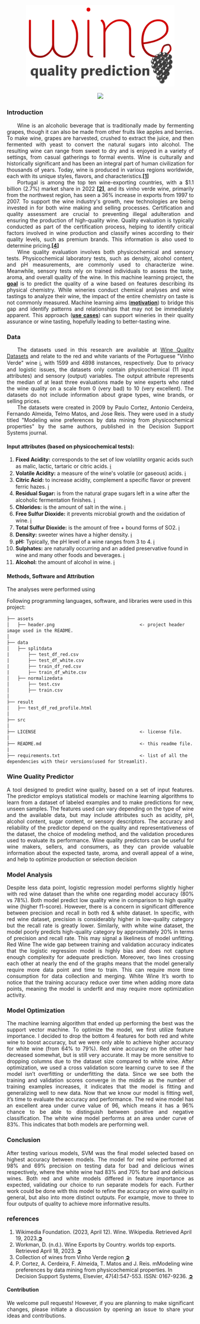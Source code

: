 <p align="center">
  <img src="https://github.com/theidari/wine_quality/blob/main/asset/header.png" width=400px>
</p>
<p align="center"><a href="https://theidari-wine-quality-appstreamlit-benjamin-1l3eqb.streamlit.app/#wine-quality-prediction"><img src="https://shields.io/badge/streamlit-Wine%20Quality%20Predictor-red?logo=streamlit&style=flat-square"></a></p>
<h3>Introduction</h3>
<p align="justify">
&emsp;&emsp;Wine is an alcoholic beverage that is traditionally made by fermenting grapes, though it can also be made from other fruits like apples and berries. To make wine, grapes are harvested, crushed to extract the juice, and then fermented with yeast to convert the natural sugars into alcohol. The resulting wine can range from sweet to dry and is enjoyed in a variety of settings, from casual gatherings to formal events. Wine is culturally and historically significant and has been an integral part of human civilization for thousands of years. Today, wine is produced in various regions worldwide, each with its unique styles, flavors, and characteristics.<a href="https://github.com/theidari/wine_quality#references"><b>[1]</b></a><br>
&emsp;&emsp;Portugal is among the top ten wine-exporting countries, with a $1.1 billion (2.7%) market share in 2022 <a href="https://github.com/theidari/wine_quality#references"><b>[2]</b></a>,
and its vinho verde wine, primarily from the northwest region, has seen a 36% increase in exports from 1997 to 2007. To support the wine industry's growth, new technologies are being invested in for both wine making and selling processes. Certification and quality assessment are crucial to preventing illegal adulteration and ensuring the production of high-quality wine. Quality evaluation is typically conducted as part of the certification process, helping to identify critical factors involved in wine production and classify wines according to their quality levels, such as premium brands. This information is also used to determine pricing.<a href="https://github.com/theidari/wine_quality#references"><b>[4]</b></a><br>
&emsp;&emsp;Wine quality evaluation involves both physicochemical and sensory tests. Physicochemical laboratory tests, such as density, alcohol content, and pH measurements, are commonly used to characterize wine. Meanwhile, sensory tests rely on trained individuals to assess the taste, aroma, and overall quality of the wine. In this machine learning project, the <ins><b>goal</b></ins> is to predict the quality of a wine based on features describing its physical chemistry. While wineries conduct chemical analyses and wine tastings to analyze their wine, the impact of the entire chemistry on taste is not commonly measured. Machine learning aims (<ins><b>motivation</b></ins>) to bridge this gap and identify patterns and relationships that may not be immediately apparent. This approach (<ins><b>use cases</b></ins>) can support wineries in their quality assurance or wine tasting, hopefully leading to better-tasting wine.
</p>

<h3>Data</h3>
<p align="justify">
&emsp;&emsp;The datasets used in this research are available at <a href="http://www3.dsi.uminho.pt/pcortez/wine/">Wine Quality Datasets</a> and relate to the red and white variants of the Portuguese "Vinho Verde" wine <a href="https://www.vinhoverde.pt/en/homepage">ℹ</a>, with 1599 and 4898 instances, respectively. Due to privacy and logistic issues, the datasets only contain physicochemical (11 input attributes) and sensory (output) variables. The output attribute represents the median of at least three evaluations made by wine experts who rated the wine quality on a scale from 0 (very bad) to 10 (very excellent). The datasets do not include information about grape types, wine brands, or selling prices.<br>
&emsp;&emsp;The datasets were created in 2009 by Paulo Cortez, Antonio Cerdeira, Fernando Almeida, Telmo Matos, and Jose Reis. They were used in a study titled "Modeling wine preferences by data mining from physicochemical properties" by the same authors, published in the Decision Support Systems journal.
</p>
<h4>Input attributes (based on physicochemical tests):</h4>
<ol>
<li><b>Fixed Acidity:</b> corresponds to the set of low volatility organic acids such as malic, lactic, tartaric or citric acids. <a href="https://sinatech.info/en/acetic-volatile-acidity-in-wine-cider-vinegars-and-juices/#:~:text=Fixed%20acidity%20corresponds%20to%20the,of%20a%20distillation%20process%3A%20formic">ℹ</a></li>
<li><b>Volatile Acidity:</b> a measure of the wine's volatile (or gaseous) acids. <a href="https://extension.psu.edu/volatile-acidity-in-wine#:~:text=What%20Is%20Volatile%20Acidity%3F,smell%20and%20taste%20of%20vinegar.">ℹ</a></li>
<li><b>Citric Acid:</b> to increase acidity, complement a specific flavor or prevent ferric hazes. <a href="https://wineserver.ucdavis.edu/industry-info/enology/methods-and-techniques/common-chemical-reagents/citric-acid#:~:text=Citric%20acid%20is%20often%20added,acid%20is%20its%20microbial%20instability.">ℹ</a></li>
<li><b>Residual Sugar:</b> is from the natural grape sugars left in a wine after the alcoholic fermentation finishes. <a href="https://whicherridge.com.au/blog/what-is-residual-sugar-in-wine/#:~:text=Sweetness%20in%20wine%20is%20called,the%20sweeter%20the%20wine%20is.">ℹ</a></li>
<li><b>Chlorides:</b> is the amount of salt in the wine. <a href="https://www.scielo.br/j/cta/a/HQsrPrPMNZYgRzSKtrjHyHh/?format=pdf&lang=en
">ℹ</a></li>
<li><b>Free Sulfur Dioxide:</b> it prevents microbial growth and the oxidation of wine. <a href="https://www.oiv.int/public/medias/7840/oiv-collective-expertise-document-so2-and-wine-a-review.pdf">ℹ</a></li>
<li><b>Total Sulfur Dioxide:</b> is the amount of free + bound forms of SO2. <a href="https://www.oiv.int/public/medias/7840/oiv-collective-expertise-document-so2-and-wine-a-review.pdf">ℹ</a></li>
<li><b>Density:</b> sweeter wines have a higher density. <a href="https://www.aqua-calc.com/page/density-table/substance/alcoholic-blank-beverage-coma-and-blank-wine-coma-and-blank-table-coma-and-blank-red-coma-and-blank-merlot">ℹ</a></li>
<li><b>pH:</b> Typically, the pH level of a wine ranges from 3 to 4. <a href="https://www.winemag.com/2019/06/19/what-is-acidity-in-wine/">ℹ</a></li>
<li><b>Sulphates:</b> are naturally occurring and an added preservative found in wine and many other foods and beverages. <a href="https://www.winedeals.com/blog/post/sulfites-in-wine-what-they-are-and-how-they-affect-you#:~:text=What%20Are%20Sulfites%20and%20Why,of%20yeast%20metabolism%20during%20fermentation.">ℹ</a></li>
<li><b>Alcohol:</b> the amount of alcohol in wine. <a href="https://winefolly.com/tips/the-lightest-to-the-strongest-wine/">ℹ</a></li>
</ol>








<h4>Methods, Software and Attribution</h4>
The analyses were performed using 

Following programming languages, software, and libraries were used in this project:

```
├── assets
│   ├── header.png                                <- project header image used in the README.
│
├── data
│   ├── splitdata 
|       ├── test_df_red.csv                  
|       ├── test_df_white.csv                   
|       ├── train_df_red.csv                   
|       ├── train_df_white.csv                   
│   ├── normalizedata                        
│       ├── test.csv                                 
│       ├── train.csv                                
│
├── result
│   ├── test_df_red_profile.html                 
│
├── src                                    
│
├── LICENSE                                       <- license file.
│
├── README.md                                     <- this readme file.
|
├── requirements.txt                              <- list of all the dependencies with their versions(used for Streamlit).
```

<h3>Wine Quality Predictor</h3>
<p align="justify">A tool designed to predict wine quality, based on a set of input features. The predictor employs statistical models or machine learning algorithms to learn from a dataset of labeled examples and to make predictions for new, unseen samples. The features used can vary depending on the type of wine and the available data, but may include attributes such as acidity, pH, alcohol content, sugar content, or sensory descriptors. The accuracy and reliability of the predictor depend on the quality and representativeness of the dataset, the choice of modeling method, and the validation procedures used to evaluate its performance. Wine quality predictors can be useful for wine makers, sellers, and consumers, as they can provide valuable information about the expected taste, aroma, and overall appeal of a wine, and help to optimize production or selection decision</p>
<h3>Model Analysis</h3>
<p align="justify">Despite less data point, logistic regression model performs slightly higher with red wine dataset than the white one regarding model accuracy (80% vs 78%). Both model predict low quality wine in comparison to high quality wine (higher f1-score). However, there is a concern in significant difference between precision and recall in both red & white dataset. In specific, with red wine dataset, precision is considerably higher in low-quality category but the recall rate is greatly lower. Similarly, with white wine dataset, the model poorly predicts high-quality category by approximately 20% in terms of precision and recall rate. This may signal a likeliness of model unfitting.
Red Wine
The wide gap between training and validation accuracy indicates that the logistic regression model is highly bias and does not capture enough complexity for adequate prediction. Moreover, two lines crossing each other at nearly the end of the graphs means that the model generally require more data point and time to train. This can require more time consumption for data collection and merging.
White Wine
It’s worth to notice that the training accuracy reduce over time when adding more data points, meaning the model is underfit and may require more optimization activity.
</p>

<h3>Model Optimization</h3>
<p align="justify">The machine learning algorithm that ended up performing the best was the support vector machine. To optimize the model, we first utilize feature importance. I decided to drop the bottom 4 features for both red and white wine to boost accuracy, but we were only able to achieve higher accuracy for white wine (from 64% to 79%). Red wine accuracy on the other had decreased somewhat, but is still very accurate. It may be more sensitive to dropping columns due to the dataset size compared to white wine. After optimization, we used a cross validation score learning curve to see if the model isn’t overfitting or underfitting the data. Since we see both the training and validation scores converge in the middle as the number of training examples increases, it indicates that the model is fitting and generalizing well to new data. Now that we know our model is fitting well, it’s time to evaluate the accuracy and performance. The red wine model has an excellent area under curve value of 96, which means it has a 96% chance to be able to distinguish between positive and negative classification. The white wine model performs at an area under curve of 83%. This indicates that both models are performing well.</p>
<h3>Conclusion</h3>
<p align="justify">After testing various models, SVM was the final model selected based on highest accuracy between models. The model for red wine performed at 98% and 69% precision on testing data for bad and delicious wines respectively, where the white wine had 83% and 70% for bad and delicious wines. Both red and white models differed in feature importance as expected, validating our choice to run separate models for each. Further work could be done with this model to refine the accuracy on wine quality in general, but also into more distinct outputs. For example, move to three to four outputs of quality to achieve more informative results.</p>
<h3>references</h3>
<ol>
<li>Wikimedia Foundation. (2023, April 12). Wine. Wikipedia. Retrieved April 19, 2023.<a href="https://en.wikipedia.org/wiki/Wine"><b>➲</b></a></li> 
<li>Workman, D. (n.d.). Wine Exports by Country. worlds top exports. Retrieved April 18, 2023. <a href="https://www.worldstopexports.com/wine-exports-country/"><b>➲</b></a></li>
<li>Collection of wines from Vinho Verde region <a href="https://archive.ics.uci.edu/ml/datasets/wine+quality"><b>➲</b></a></li>
<li>P. Cortez, A. Cerdeira, F. Almeida, T. Matos and J. Reis. mModeling wine preferences by data mining from physicochemical properties.
In Decision Support Systems, Elsevier, 47(4):547-553. ISSN: 0167-9236. <a href="https://www.sciencedirect.com/science/article/pii/S0167923609001377?via%3Dihub"><b>➲</b></a></li>
</ol>
<h4>Contribution</h4>
<p align="justify">We welcome pull requests! However, if you are planning to make significant changes, please initiate a discussion by opening an issue to share your ideas and contributions.</p>
